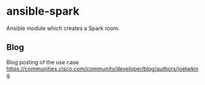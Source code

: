 # ansible-spark
Ansible module which creates a Spark room.

## Blog
Blog posting of the use case
https://communities.cisco.com/community/developer/blog/authors/joelwking

